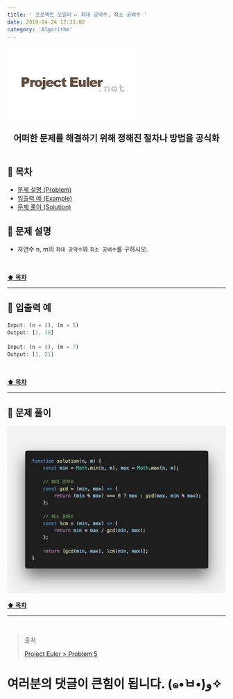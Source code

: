 ```yaml
---
title: ' 프로젝트 오일러 ▻ 최대 공약수, 최소 공배수 '
date: 2019-04-24 17:33:02
category: 'Algorithm'
---
```


![](./images/logo.png)

<center><strong style="font-size: 20px;">어떠한 문제를 해결하기 위해 정해진 절차나 방법을 공식화</strong></center>

<br />

## **💎 목차**

- [문제 설명 (Problem)](#-문제-설명)
- [입출력 예 (Example)](#-입출력-예)
- [문제 풀이 (Solution)](#-문제-풀이)

## **📕 문제 설명**

- 자연수 n, m의 `최대 공약수`와 `최소 공배수`를 구하시오.

<br />

**[⬆ 목차](#-목차)**

---

## **📙 입출력 예**

```js
Input: (n = 2), (m = 5)
Output: [1, 10]

Input: (n = 3), (m = 7)
Output: [1, 21]
```

<br />

**[⬆ 목차](#-목차)**

---

## **📘 문제 풀이**

![](./images/solution.5.png)
<br />

**[⬆ 목차](#-목차)**

---

<br />

> 출처
>
> <a href="http://euler.synap.co.kr/prob_detail.php?id=5" target="_blank">Project Euler > Problem 5</a>

# 여러분의 댓글이 큰힘이 됩니다. (๑•̀ㅂ•́)و✧
